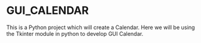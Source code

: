# GUI_CALENDAR

This is a Python project which will create a Calendar. Here we will be using the Tkinter module in python to develop GUI Calendar.
